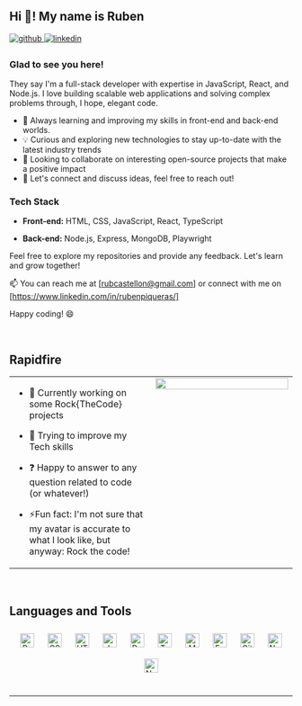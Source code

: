 ## Hi 👋! My name is Ruben   
  

<a href="https://github.com/magicgithgub32" target="_blank">
<img src=https://img.shields.io/badge/github-%2324292e.svg?&style=for-the-badge&logo=github&logoColor=white alt=github style="margin-bottom: 5px;" />
</a>
<a href="https://www.linkedin.com/in/rubenpiqueras/" target="_blank">
<img src=https://img.shields.io/badge/linkedin-%231E77B5.svg?&style=for-the-badge&logo=linkedin&logoColor=white alt=linkedin style="margin-bottom: 5px;" />
</a>  
  



### Glad to see you here!  
They say I'm a full-stack developer with expertise in JavaScript, React, and Node.js. I love building scalable web applications and solving complex problems through, I hope,  elegant code.

- 🌱 Always learning and improving my skills in front-end and back-end worlds.
- 💡 Curious and exploring new technologies to stay up-to-date with the latest industry trends
- 👯 Looking to collaborate on interesting open-source projects that make a positive impact
- 💬 Let's connect and discuss ideas, feel free to reach out!

### Tech Stack

- **Front-end:** HTML, CSS, JavaScript,  React, TypeScript

- **Back-end:** Node.js, Express, MongoDB, Playwright

Feel free to explore my repositories and provide any feedback. Let's learn and grow together!

📫 You can reach me at [rubcastellon@gmail.com] or connect with me on [https://www.linkedin.com/in/rubenpiqueras/] 

Happy coding! 😄  
  

<br/>  


## Rapidfire  
<table><tr><td valign="top" width="50%">

- 🔭 Currently working on some Rock{TheCode} projects  
  

- 🌱 Trying to improve my Tech skills  
  

- ❓ Happy to answer to any question related to code (or whatever!)  
  

- ⚡Fun fact: I'm not sure that my avatar is accurate to what I look like, but anyway: Rock the code!  


</td><td valign="top" width="50%">

<div align="center">
<img src="https://u-static.fotor.com/images/text-to-image/result/PRO-dc5cf1f78f4c4c7782c168302c8dc41a.jpg" align="center" style="width: 100%" />
</div>  


</td></tr></table>  

<br/>  


## Languages and Tools  
<div align="center">  
<a href="https://reactjs.org/" target="_blank"><img style="margin: 10px" src="https://profilinator.rishav.dev/skills-assets/react-original-wordmark.svg" alt="React" height="25" /></a>  
<a href="https://www.w3schools.com/css/" target="_blank"><img style="margin: 10px" src="https://profilinator.rishav.dev/skills-assets/css3-original-wordmark.svg" alt="CSS3" height="25" /></a>  
<a href="https://en.wikipedia.org/wiki/HTML5" target="_blank"><img style="margin: 10px" src="https://profilinator.rishav.dev/skills-assets/html5-original-wordmark.svg" alt="HTML5" height="25" /></a>  
<a href="https://www.javascript.com/" target="_blank"><img style="margin: 10px" src="https://profilinator.rishav.dev/skills-assets/javascript-original.svg" alt="JavaScript" height="25" /></a>  
<a href="https://www.docker.com/" target="_blank"><img style="margin: 10px" src="https://profilinator.rishav.dev/skills-assets/docker-original-wordmark.svg" alt="Docker" height="25" /></a>  
<a href="https://www.typescriptlang.org/" target="_blank"><img style="margin: 10px" src="https://profilinator.rishav.dev/skills-assets/typescript-original.svg" alt="TypeScript" height="25" /></a>  
<a href="https://www.mongodb.com/" target="_blank"><img style="margin: 10px" src="https://profilinator.rishav.dev/skills-assets/mongodb-original-wordmark.svg" alt="MongoDB" height="25" /></a>  
<a href="https://expressjs.com/" target="_blank"><img style="margin: 10px" src="https://profilinator.rishav.dev/skills-assets/express-original-wordmark.svg" alt="Express.js" height="25" /></a>  
<a href="https://github.com/" target="_blank"><img style="margin: 10px" src="https://profilinator.rishav.dev/skills-assets/git-scm-icon.svg" alt="Git" height="25" /></a>  
<a href="https://nodejs.org/" target="_blank"><img style="margin: 10px" src="https://profilinator.rishav.dev/skills-assets/nodejs-original-wordmark.svg" alt="Node.js" height="25" /></a>  
<a href="https://nextjs.org/" target="_blank"><img style="margin: 10px" src="https://profilinator.rishav.dev/skills-assets/nextjs.png" alt="NextJS" height="25" /></a>  
</div>  

<br/>  




----
